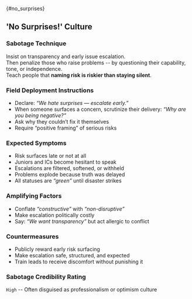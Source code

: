 {#no_surprises}
## 'No Surprises!' Culture

### Sabotage Technique

Insist on transparency and early issue escalation.  
Then penalize those who raise problems -- by questioning their capability, tone, or independence.  
Teach people that **naming risk is riskier than staying silent**.

### Field Deployment Instructions

- Declare: *“We hate surprises — escalate early.”*
- When someone surfaces a concern, scrutinize their delivery: *“Why are you being negative?”*
- Ask why they couldn’t fix it themselves
- Require “positive framing” of serious risks

### Expected Symptoms

- Risk surfaces late or not at all
- Juniors and ICs become hesitant to speak
- Escalations are filtered, softened, or withheld
- Problems explode because truth was delayed
- All statuses are _“green”_ until disaster strikes

### Amplifying Factors

- Conflate _“constructive”_ with _“non-disruptive”_
- Make escalation politically costly
- Say: *“We want transparency”* but act allergic to conflict

### Countermeasures

- Publicly reward early risk surfacing
- Make escalation safe, structured, and expected
- Train leads to receive discomfort without punishing it

### Sabotage Credibility Rating

`High` -- Often disguised as professionalism or optimism culture
